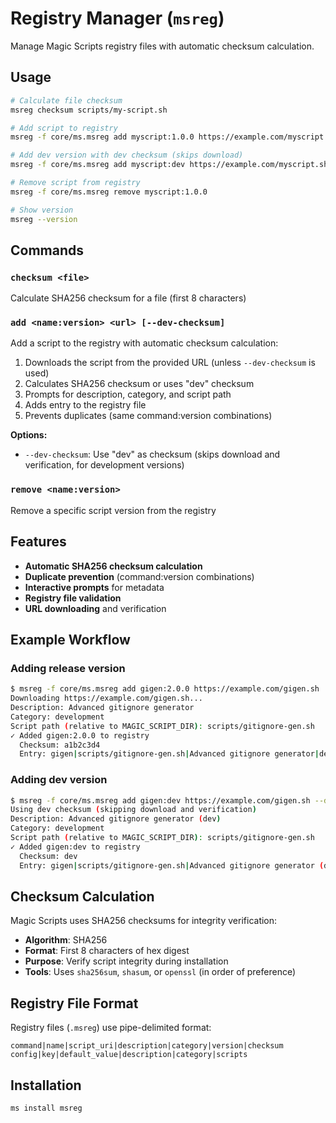 # Registry Manager (`msreg`)

Manage Magic Scripts registry files with automatic checksum calculation.

## Usage

```bash
# Calculate file checksum
msreg checksum scripts/my-script.sh

# Add script to registry  
msreg -f core/ms.msreg add myscript:1.0.0 https://example.com/myscript.sh

# Add dev version with dev checksum (skips download)
msreg -f core/ms.msreg add myscript:dev https://example.com/myscript.sh --dev-checksum

# Remove script from registry
msreg -f core/ms.msreg remove myscript:1.0.0

# Show version
msreg --version
```

## Commands

### `checksum <file>`
Calculate SHA256 checksum for a file (first 8 characters)

### `add <name:version> <url> [--dev-checksum]`
Add a script to the registry with automatic checksum calculation:
1. Downloads the script from the provided URL (unless `--dev-checksum` is used)
2. Calculates SHA256 checksum or uses "dev" checksum
3. Prompts for description, category, and script path
4. Adds entry to the registry file
5. Prevents duplicates (same command:version combinations)

**Options:**
- `--dev-checksum`: Use "dev" as checksum (skips download and verification, for development versions)

### `remove <name:version>`
Remove a specific script version from the registry

## Features

- **Automatic SHA256 checksum calculation**
- **Duplicate prevention** (command:version combinations)
- **Interactive prompts** for metadata
- **Registry file validation**
- **URL downloading** and verification

## Example Workflow

### Adding release version
```bash
$ msreg -f core/ms.msreg add gigen:2.0.0 https://example.com/gigen.sh
Downloading https://example.com/gigen.sh...
Description: Advanced gitignore generator
Category: development  
Script path (relative to MAGIC_SCRIPT_DIR): scripts/gitignore-gen.sh
✓ Added gigen:2.0.0 to registry
  Checksum: a1b2c3d4
  Entry: gigen|scripts/gitignore-gen.sh|Advanced gitignore generator|development|2.0.0|a1b2c3d4
```

### Adding dev version
```bash
$ msreg -f core/ms.msreg add gigen:dev https://example.com/gigen.sh --dev-checksum
Using dev checksum (skipping download and verification)
Description: Advanced gitignore generator (dev)
Category: development  
Script path (relative to MAGIC_SCRIPT_DIR): scripts/gitignore-gen.sh
✓ Added gigen:dev to registry
  Checksum: dev
  Entry: gigen|scripts/gitignore-gen.sh|Advanced gitignore generator (dev)|development|dev|dev
```

## Checksum Calculation

Magic Scripts uses SHA256 checksums for integrity verification:
- **Algorithm**: SHA256  
- **Format**: First 8 characters of hex digest
- **Purpose**: Verify script integrity during installation
- **Tools**: Uses `sha256sum`, `shasum`, or `openssl` (in order of preference)

## Registry File Format

Registry files (`.msreg`) use pipe-delimited format:

```
command|name|script_uri|description|category|version|checksum
config|key|default_value|description|category|scripts
```

## Installation

```bash
ms install msreg
```